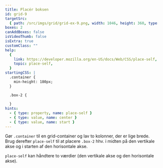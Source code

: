 ```yaml
---
title: Placér boksen
id: grid-9
targetSrc:
  { path: /src/imgs/grid/grid-ex-9.png, width: 1046, height: 360, type: "img" }
boxes: 2
canAddBoxes: false
isVideoThumb: false
isExtra: true
customClass: ""
help:
  {
    link: https://developer.mozilla.org/en-US/docs/Web/CSS/place-self,
    topic: place-self,
  }
startingCSS: |
  .container {
    min-height: 180px;
  }

  .box-2 {
    
  }
hints:
  - { type: property, name: place-self }
  - { type: value, name: center }
  - { type: value, name: start }
---
```


Gør `.container` til en grid-container og lav to kolonner, der er lige brede. Brug derefter `place-self` til at placere `.box-2` hhv. i midten på den vertikale akse og i starten af den horisontale akse.

`place-self` kan håndtere to værdier (den vertikale akse og den horisontale akse).
